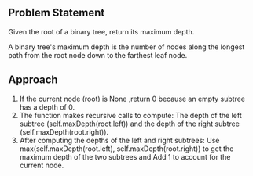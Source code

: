## Problem Statement

Given the root of a binary tree, return its maximum depth.

A binary tree's maximum depth is the number of nodes along the longest path from the root node down to the farthest leaf node.

## Approach

1. If the current node (root) is None ,return 0 because an empty subtree has a depth of 0.
2. The function makes recursive calls to compute: The depth of the left subtree (self.maxDepth(root.left)) and the depth of the right subtree (self.maxDepth(root.right)).
3. After computing the depths of the left and right subtrees: Use max(self.maxDepth(root.left), self.maxDepth(root.right)) to get the maximum depth of the two subtrees and Add 1 to account for the current node.

